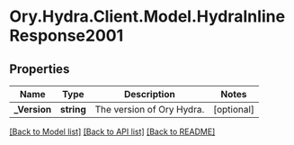 # Ory.Hydra.Client.Model.HydraInlineResponse2001

## Properties

Name | Type | Description | Notes
------------ | ------------- | ------------- | -------------
**_Version** | **string** | The version of Ory Hydra. | [optional] 

[[Back to Model list]](../README.md#documentation-for-models) [[Back to API list]](../README.md#documentation-for-api-endpoints) [[Back to README]](../README.md)

